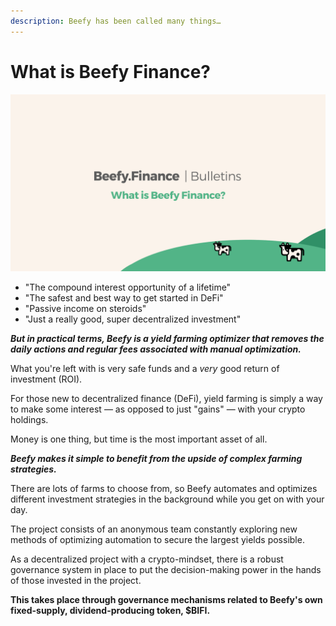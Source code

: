 ```yaml
---
description: Beefy has been called many things…
---
```


# What is Beefy Finance?

![](../../.gitbook/assets/bulletin-what-is-beefy-finance.png)

* "The compound interest opportunity of a lifetime"
* "The safest and best way to get started in DeFi"
* "Passive income on steroids"
* "Just a really good, super decentralized investment"

_**But in practical terms, Beefy is a yield farming optimizer that removes the daily actions and regular fees associated with manual optimization.**_

What you're left with is very safe funds and a _very_ good return of investment (ROI).

For those new to decentralized finance (DeFi), yield farming is simply a way to make some interest — as opposed to just "gains" — with your crypto holdings.

Money is one thing, but time is the most important asset of all.

_**Beefy makes it simple to benefit from the upside of complex farming strategies.**_

There are lots of farms to choose from, so Beefy automates and optimizes different investment strategies in the background while you get on with your day.

The project consists of an anonymous team constantly exploring new methods of optimizing automation to secure the largest yields possible.

As a decentralized project with a crypto-mindset, there is a robust governance system in place to put the decision-making power in the hands of those invested in the project.

**This takes place through governance mechanisms related to Beefy's own fixed-supply, dividend-producing token, $BIFI.**
